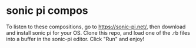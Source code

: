 # sonic pi compos
 
To listen to these compositions, go to https://sonic-pi.net/, then download and install sonic pi for your OS. Clone this repo, and load one of the .rb files into a buffer in the sonic-pi editor. Click "Run" and enjoy!
